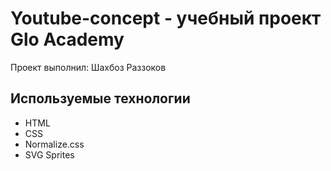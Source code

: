 # Youtube-concept - учебный проект Glo Academy
Проект выполнил: Шахбоз Раззоков

## Используемые технологии
- HTML
- CSS
- Normalize.css
- SVG Sprites 
